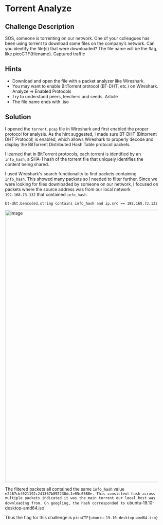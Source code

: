 # Torrent Analyze

## Challenge Description

SOS, someone is torrenting on our network.
One of your colleagues has been using torrent to download some files on the company’s network. Can you identify the file(s) that were downloaded? The file name will be the flag, like picoCTF{filename}. Captured traffic

## Hints

- Download and open the file with a packet analyzer like Wireshark.
- You may want to enable BitTorrent protocol (BT-DHT, etc.) on Wireshark. Analyze -> Enabled Protocols
- Try to understand peers, leechers and seeds. Article
- The file name ends with .iso
  
## Solution

I opened the `torrent.pcap` file in Wireshark and first enabled the proper protocol for analysis. As the hint suggested, I made sure BT-DHT (Bittorrent DHT Protocol) is enabled, which allows Wireshark to properly decode and display the BitTorrent Distributed Hash Table protocol packets.

I [learned](https://www.youtube.com/watch?v=xg0RHkuTwlQ) that in BitTorrent protocols, each torrent is identified by an `info_hash`, a SHA-1 hash of the torrent file that uniquely identifies the content being shared.

I used Wireshark's search functionality to find packets containing `info_hash`. This showed many packets so I needed to filter further. Since we were looking for files downloaded by someone on our network, I focused on packets where the source address was from our local network `192.168.73.132` that contained `info_hash`.

```bah
bt-dht.bencoded.string contains info_hash and ip.src == 192.168.73.132
```
<img width="1541" height="892" alt="image" src="https://github.com/user-attachments/assets/35703e40-fa99-4b43-9956-12b32088d4ee" />

The filtered packets all contained the same `info_hash` value `e2467cbf021192c241367b892230dc1e05c0580e. This consistent hash across multiple packets indicated it was the main torrent our local host was downloading from. On googling, the hash corresponded to `ubuntu-19.10-desktop-amd64.iso`

Thus the flag for this challenge is `picoCTF{ubuntu-19.10-desktop-amd64.iso}`
